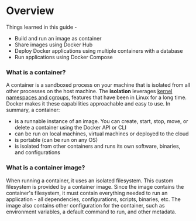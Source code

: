 # Overview

Things learned in this guide - 
- Build and run an image as container
- Share images using Docker Hub
- Deploy Docker applications using multiple containers with a database
- Run applications using Docker Compose

### What is a container?
A container is a sandboxed process on your machine that is isolated from all other processes on the host machine. The **isolation** leverages [kernel namespaces and cgroups](https://medium.com/@saschagrunert/demystifying-containers-part-i-kernel-space-2c53d6979504), features that have been in Linux for a long time. Docker makes it these capabilities approachable and easy to use. In summary, a container:
- is a runnable instance of an image. You can create, start, stop, move, or delete a container using the Docker API or CLI
- can be run on local machines, virtual machines or deployed to the cloud
- is portable (can be run on any OS)
- is isolated from other containers and runs its own software, binaries, and configurations

### What is a container image?
When running a container, it uses an isolated filesystem. This custom filesystem is provided by a container image. Since the image contains the container's filesystem, it must contain everything needed to run an application - all dependencies, configurations, scripts, binaries, etc. The image also contains other configuration for the container, such as environment variables, a default command to run, and other metadata.